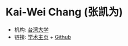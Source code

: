 # Kai-Wei Chang (张凯为)

- 机构: [台湾大学](../Institutions/CHN-NTU_台湾大学.md)
- 链接: [学术主页](https://kwchang.org) + [Github](https://github.com/ga642381)